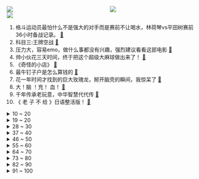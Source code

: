 <div >
	<a style="float:left;width:55%;" href = "https://github.com/anuraghazra/github-readme-stats">
	 <img src = "https://github-readme-stats.vercel.app/api?username=iuuuuuaena&theme=buefy&show_icons=true"/>
	</a>
	<a  style="float:right;width:45%" href = "https://github.com/anuraghazra/github-readme-stats">
	 <img  src="https://github-readme-stats.vercel.app/api/top-langs/?username=anuraghazra&layout=compact"/>
	</a>
	</div>

[![](https://img.shields.io/badge/jxd-@jxdgogogo.xyz-yellowgreen.svg)](https://www.jxdgogogo.xyz)<br>
1. 格斗运动员最怕什么不是强大的对手而是赛前不让喝水，林荷琴vs平田树赛前36小时备战记录。 [:link:](//www.bilibili.com/video/BV1pa41137zp) <br>
2. 科目三:王牌空战 [:link:](//www.bilibili.com/video/BV1SU4y1z7aC) <br>
3. 压力大，容易emo，做什么事都没有兴趣，强烈建议看看这部电影 [:link:](//www.bilibili.com/video/BV1Fg411S7xG) <br>
4. 帅小伙花三天时间，终于把这个超级大麻球做出来了！ [:link:](//www.bilibili.com/video/BV1jP4y1Z7eo) <br>
5. 《奇怪的小店》 [:link:](//www.bilibili.com/video/BV13K411f7dB) <br>
6. 最牛钉子户是怎么算钱的 [:link:](//www.bilibili.com/video/BV1td4y1X7we) <br>
7. 花一年时间才找到的巨大玫瑰龙，掰开脑壳的瞬间，我惊呆了 [:link:](//www.bilibili.com/video/BV1sa411373Q) <br>
8. 大！脑 ！充！ 血！ [:link:](//www.bilibili.com/video/BV1de411g7U6) <br>
9. 千年传承老玩意，中华智慧代代传 [:link:](//www.bilibili.com/video/BV1hG4y167Xb) <br>
10. 《 老 子 不 给 》日语整活版！ [:link:](//www.bilibili.com/video/BV1pe41137wE) <br>
<details>
<summary>10 ~ 20</summary>

11. 狗狗太爱干净有时候真的很麻烦 [:link:](//www.bilibili.com/video/BV1fD4y1B7qz) <br>
12. 听说《荔枝烤鸡》很美味，到底是纯属娱乐还是确有此事？ [:link:](//www.bilibili.com/video/BV1pP411V7x6) <br>
13. 记好啦，我叫碧瑶！～ [:link:](//www.bilibili.com/video/BV1mP4y1f7oB) <br>
14. 我宣布贵阳烙锅可以完胜韩国烤肉！飞儿都把这家店菜单背下来了【怎么这么值ep49-857烙锅】 [:link:](//www.bilibili.com/video/BV1Ye4y1o7pr) <br>
15. 真…弹力人？【不落地舞】 [:link:](//www.bilibili.com/video/BV1wa411G7Wj) <br>
16. 【原神整活】提纳里：你草元素是这么反应的？（有反应了） [:link:](//www.bilibili.com/video/BV12U4y1B7rR) <br>
17. PDD看2000-2009华语金曲榜 前50要跪着看！恐怖如斯！ [:link:](//www.bilibili.com/video/BV13D4y1q77X) <br>
18. 自由潜让我实现了“捡手机自由”😂 [:link:](//www.bilibili.com/video/BV1La41137b2) <br>
19. 原谅房东 [:link:](//www.bilibili.com/video/BV1ua41137YR) <br>
</details>
<details>
<summary>19 ~ 20</summary>

20. 祖 传 手 艺 [:link:](//www.bilibili.com/video/BV1BG4y1B7Jt) <br>
21. 谢谢你 明明可以直接让我买 却还要演一场苦情戏给我看……. [:link:](//www.bilibili.com/video/BV1xV4y1p7G4) <br>
22. 《 变 态 的 大 兔 兔 增 加 了 》 [:link:](//www.bilibili.com/video/BV19g411S7DP) <br>
23. 你遇到过这种局吗？ [:link:](//www.bilibili.com/video/BV1Ue4y1d7sa) <br>
24. 第一次打扮成男友最喜欢的样子！结果居然... [:link:](//www.bilibili.com/video/BV18e41137pk) <br>
25. 中国土狗 个个都是身怀绝技 [:link:](//www.bilibili.com/video/BV1FB4y137cM) <br>
26. “这群人 就是爽文都不敢这么编！” [:link:](//www.bilibili.com/video/BV1ZG4y1B77E) <br>
27. 杰伦和坤坤听完都会沉默的《摸鸡头》 [:link:](//www.bilibili.com/video/BV1he4y1Y7aC) <br>
28. 【瑞克与莫蒂】第六季第一集终于播出，主角莫蒂的原装瑞克揭晓！#207 [:link:](//www.bilibili.com/video/BV1wU4y167Pt) <br>
</details>
<details>
<summary>28 ~ 30</summary>

29. 信息闭塞很可怕！这些都是学霸不愿意公布的学习资源！ [:link:](//www.bilibili.com/video/BV1Yd4y1R7YN) <br>
30. 连环反整蛊！故意让女友在豪宅打碎价值5万的古董？再在她面前穿黑丝！ [:link:](//www.bilibili.com/video/BV1cU4y167s8) <br>
31. 【原神动画】荧：这玩意比弓箭好用多了 [:link:](//www.bilibili.com/video/BV1fG4y167VZ) <br>
32. 老师教给我的不只是知识，还有爱~ [:link:](//www.bilibili.com/video/BV15U4y1z7GT) <br>
33. 【医案寻踪】无糖饮料越喝越胖？全网唯一一个敢说实话的人... [:link:](//www.bilibili.com/video/BV1TV4y1p7GK) <br>
34. 没有不上镜的人，只有不会引导的摄影师 [:link:](//www.bilibili.com/video/BV1de411g71e) <br>
35. 来华30年，我终于拿到了中国绿卡！ [:link:](//www.bilibili.com/video/BV1f14y1W7BU) <br>
36. 好累，被四个男生喜欢。 [:link:](//www.bilibili.com/video/BV1Bd4y1g71t) <br>
37. 【骆歆】现 场 直 击 呼 吸 哥 ！ [:link:](//www.bilibili.com/video/BV1QP4y1o7rK) <br>
</details>
<details>
<summary>37 ~ 40</summary>

38. 天津路边小馆 厨子探店¥206 [:link:](//www.bilibili.com/video/BV1cg411S7os) <br>
39. 我的致郁系男友！ [:link:](//www.bilibili.com/video/BV1jP4y1Z781) <br>
40. “服役期满，现已退役，请批准回家”“批准！” [:link:](//www.bilibili.com/video/BV1RU4y1B7yq) <br>
41. 海南岛：你礼貌吗？ [:link:](//www.bilibili.com/video/BV18B4y1g7xB) <br>
42. 科目三：作毙 [:link:](//www.bilibili.com/video/BV1PG4y1r7JX) <br>
43. “嘎版”《战狼》好看吗？《中华兵王》吐槽 [:link:](//www.bilibili.com/video/BV1cD4y1q72D) <br>
44. 在北京要饭都比别的地方多，学本事还是在大城市 [:link:](//www.bilibili.com/video/BV19Y4y1T7xn) <br>
45. 老年大学手机课2 [:link:](//www.bilibili.com/video/BV1TD4y1z7Jq) <br>
46. 爱岗敬业石墩子，能量守恒诚不欺我！ [:link:](//www.bilibili.com/video/BV1ga41137PK) <br>
</details>
<details>
<summary>46 ~ 50</summary>

47. 我自己剪的时候都没绷住 [:link:](//www.bilibili.com/video/BV1f14y1W7Ux) <br>
48. 靠谱盘点144：最大串子！Uzi激情解说RNG冒泡赛，呼吸哥：终于不用卖票了！ [:link:](//www.bilibili.com/video/BV1xK411f7rh) <br>
49. 刑啊，给我唱小城夏天是吧？ [:link:](//www.bilibili.com/video/BV19t4y1j7Y2) <br>
50. B站首发！实拍立体机动装置正式起飞！那些被我们放弃的梦，总有一天会再次点亮！ [:link:](//www.bilibili.com/video/BV1Nt4y177Lj) <br>
51. 老师：我也要拿人头！！ [:link:](//www.bilibili.com/video/BV1Fe4y1o7Ex) <br>
52. 【许嵩x方文山】神仙组合！“嵩山”联手创作新歌《纸上雪》 [:link:](//www.bilibili.com/video/BV16d4y1G7tY) <br>
53. 纠错指南 [:link:](//www.bilibili.com/video/BV1ZK411Z7DY) <br>
54. 挑战极限的吹糖表演 [:link:](//www.bilibili.com/video/BV1mg411U76b) <br>
55. 当老公破产负债80万，女人决定离家出走 [:link:](//www.bilibili.com/video/BV1ve4y1Y7LL) <br>
</details>
<details>
<summary>55 ~ 60</summary>

56. 三代毒品同框，会是什么样的命运？ [:link:](//www.bilibili.com/video/BV17U4y1z7nc) <br>
57. 【折纸】12年前的我vs现在的我 [:link:](//www.bilibili.com/video/BV1yP411V7az) <br>
58. 男朋友被管太严了会有什么反应呢 [:link:](//www.bilibili.com/video/BV1Rd4y1G7RS) <br>
59. 「科技美学开箱」首发！华为Mate 50 Pro开箱体验 6799元起售、更有Mate 50 RS保时捷设计版12999元 [:link:](//www.bilibili.com/video/BV1xe41137Tj) <br>
60. 下面有请主持人和自己连线！ [:link:](//www.bilibili.com/video/BV1nG411V7eG) <br>
61. 家里突然来了只小猫 没想到... [:link:](//www.bilibili.com/video/BV1NB4y137e1) <br>
62. 阴阳两合，天地色变！ [:link:](//www.bilibili.com/video/BV1TG411V7K9) <br>
63. 这片中国最早的商业禁伐区，现在成了“植物天堂”该有的样子 [:link:](//www.bilibili.com/video/BV15t4y177JG) <br>
64. 科目三之：壮痔陵云 [:link:](//www.bilibili.com/video/BV1DW4y1q7LR) <br>
</details>
<details>
<summary>64 ~ 70</summary>

65. 圆梦童年！挑战1W元通关美食大战老鼠！#2 [:link:](//www.bilibili.com/video/BV1WK411f7YQ) <br>
66. 《因为一个皮肤 精通一个英雄》 [:link:](//www.bilibili.com/video/BV1vB4y1g7M3) <br>
67. 我妹真的很执着 [:link:](//www.bilibili.com/video/BV1Ge411u74m) <br>
68. 羊 肉 天 花 板 [:link:](//www.bilibili.com/video/BV1tV4y1p7ux) <br>
69. 骑行川藏中线，铁皮房自我隔离第二天，中午突发地震目前平安无事 [:link:](//www.bilibili.com/video/BV1DP41137VC) <br>
70. 【基德】中秋特辑：地球和月亮竟然是双胞胎？！解开月球诞生之谜 [:link:](//www.bilibili.com/video/BV1GP4y1Z7S7) <br>
71. 深夜街上最亮的星，温州馄饨车！老板：这车30岁了！ [:link:](//www.bilibili.com/video/BV1ct4y1E7ts) <br>
72. 这已经是我最小的斧头了！ [:link:](//www.bilibili.com/video/BV1JB4y137rt) <br>
73. 【泽元电台】设计师暴力平衡版本，是不是完全站在了玩家对立面？ [:link:](//www.bilibili.com/video/BV1DD4y1B7P2) <br>
</details>
<details>
<summary>73 ~ 80</summary>

74. 米 勒 饭 堂 [:link:](//www.bilibili.com/video/BV1gG411V7KK) <br>
75. 还记得当年被法官认出是初中同学的嫌犯吗？他的人生从此被改变！ [:link:](//www.bilibili.com/video/BV1Vd4y1X7FA) <br>
76. 如果小时候的鸡哥看到现在的自己 [:link:](//www.bilibili.com/video/BV1FB4y137nw) <br>
77. 建议改为《神 鲲 劈 观》 [:link:](//www.bilibili.com/video/BV1qd4y1G7qr) <br>
78. 妖怪要有我这速度，也不至于吃不上唐僧肉了 [:link:](//www.bilibili.com/video/BV1fe4y1d79d) <br>
79. 高智商的人思路有多么的清晰 [:link:](//www.bilibili.com/video/BV1wd4y1V7ug) <br>
80. 【英雄联盟】陈奕迅《孤勇者》全球首唱SHOW [:link:](//www.bilibili.com/video/BV1qd4y1G7zJ) <br>
81. 30秒看不完鬼灭之刃 [:link:](//www.bilibili.com/video/BV1oD4y1B7Wy) <br>
82. 用超轻黏土做一个猪猪塔 [:link:](//www.bilibili.com/video/BV1Je4y1h7Gu) <br>
</details>
<details>
<summary>82 ~ 90</summary>

83. 21年前上映！应该是中国最好的抗日电影，以后很难拍出来了！《紫日》 [:link:](//www.bilibili.com/video/BV1ze4y1Y7ti) <br>
84. 又又又地震了！我的猫又找不到了！！【突然更新的日常】 [:link:](//www.bilibili.com/video/BV1Me4y1a7TY) <br>
85. 【巧克力大街400杀】摆完挂机 简单好抄 [:link:](//www.bilibili.com/video/BV1ud4y1V7c4) <br>
86. 刷新年度国产综艺最高分！《快乐再出发》爆笑解说4.0 [:link:](//www.bilibili.com/video/BV1RG41157LN) <br>
87. 【罗翔】恋物癖“犯病”能脱罪？内衣贼到底是犯罪还是犯病？ [:link:](//www.bilibili.com/video/BV1Wd4y1R7rt) <br>
88. 历史给人类最大的教训，就是人类…… [:link:](//www.bilibili.com/video/BV1vB4y1g7xg) <br>
89. 【原神】氪金游戏？开放世界？一个零氪玩家的游戏分享 [:link:](//www.bilibili.com/video/BV1Vd4y1V74q) <br>
90. 这就是换了7个主人的狗，恶犬还得恶犬治，来放黑豹 [:link:](//www.bilibili.com/video/BV13e4y1o78q) <br>
91. 岳岳暖心回应粉丝问题，拒绝直播间收礼物.mp4 [:link:](//www.bilibili.com/video/BV1Na41137vz) <br>
</details>
<details>
<summary>91 ~ 100</summary>

92. 希望这样的好人可以有好报，一生平安！ [:link:](//www.bilibili.com/video/BV1mP41137Si) <br>
93. 我们家人做擅长的就是采蘑菇了。 [:link:](//www.bilibili.com/video/BV1Ae41137LU) <br>
94. 「小泽」华为Mate50 Pro抢先开箱：银色真机长这样！ [:link:](//www.bilibili.com/video/BV1zd4y1X7Pc) <br>
95. 今儿继续探索美国人去麦当劳都吃什么！难道这就是传说中的“麦乐鸡王”？！ [:link:](//www.bilibili.com/video/BV1wK411f7PS) <br>
96. [实景+3D]hanser邀你来厦门 [:link:](//www.bilibili.com/video/BV1iU4y1z7T5) <br>
97. 苏烈：小飞棍来喽！ [:link:](//www.bilibili.com/video/BV1EP4y1Z7F2) <br>
98. 【原神】日本coser巧可Chocolat入驻B站！ [:link:](//www.bilibili.com/video/BV1Kt4y177Zb) <br>
99. 【苍兰诀番外】我磕的cp已经二胎了 [:link:](//www.bilibili.com/video/BV1mG411G7ow) <br>
100. 学生时代最全攻略书！B站最牛的学习资源都在这儿！学习方法/中学/大学/研究生/考证/留学/成长/求职 | 开学解惑图鉴 [:link:](//www.bilibili.com/video/BV1rY4y1T7Lk) <br>
</details>
